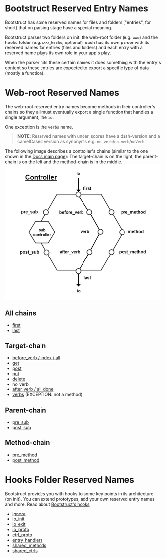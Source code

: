 Bootstruct Reserved Entry Names
===============================
Bootstruct has some reserved names for files and folders ("entries", for short) that on parsing stage have a special meaning.

Bootstruct parses two folders on init: the web-root folder (e.g. `www`) and the hooks folder (e.g. `www_hooks`, optional), each has its own parser with its reserved names for entries (files and folders) and each entry with a reserved name plays its own role in your app's play.

When the parser hits these certain names it does something with the entry's content so these entries are expected to export a specific type of data (mostly a function).




Web-root Reserved Names
=======================
The web-root reserved entry names become methods in their controller's chains so they all must eventually export a single function that handles a single argument, the `io`.

One exception is the `verbs` name.

>**NOTE**: Reserved names with under_scores have a dash-version and a camelCased version as synonyms e.g. `no_verb`/`no-verb`/`noVerb`.

The following image describes a controller's chains (similar to the one shown in the [Docs main page](https://github.com/taitulism/Bootstruct/blob/master/README.md)): The target-chain is on the right, the parent-chain is on the left and the method-chain is in the middle.
![Controller Chart-Flow](https://raw.githubusercontent.com/taitulism/Bootstruct/master/Docs/controller-flowchart.png)




All chains
----------
* [first](https://github.com/taitulism/Bootstruct/blob/master/Docs/Reserved-Entry-Names/WebRoot/first.md)
* [last](https://github.com/taitulism/Bootstruct/blob/master/Docs/Reserved-Entry-Names/WebRoot/last.md)




Target-chain
------------
* [before_verb / index / all](https://github.com/taitulism/Bootstruct/blob/master/Docs/Reserved-Entry-Names/WebRoot/index.md)
* [get](https://github.com/taitulism/Bootstruct/blob/master/Docs/Reserved-Entry-Names/WebRoot/get.md)
* [post](https://github.com/taitulism/Bootstruct/blob/master/Docs/Reserved-Entry-Names/WebRoot/post.md)
* [put](https://github.com/taitulism/Bootstruct/blob/master/Docs/Reserved-Entry-Names/WebRoot/put.md)
* [delete](https://github.com/taitulism/Bootstruct/blob/master/Docs/Reserved-Entry-Names/WebRoot/delete.md)
* [no_verb](https://github.com/taitulism/Bootstruct/blob/master/Docs/Reserved-Entry-Names/WebRoot/no_verb.md)
* [after_verb / all_done](https://github.com/taitulism/Bootstruct/blob/master/Docs/Reserved-Entry-Names/WebRoot/after_verb.md)
* [verbs](https://github.com/taitulism/Bootstruct/blob/master/Docs/Reserved-Entry-Names/WebRoot/verbs.md) (EXCEPTION: not a method)




Parent-chain
------------
* [pre_sub](https://github.com/taitulism/Bootstruct/blob/master/Docs/Reserved-Entry-Names/WebRoot/pre_sub.md)
* [post_sub](https://github.com/taitulism/Bootstruct/blob/master/Docs/Reserved-Entry-Names/WebRoot/post_sub.md)




Method-chain
------------
* [pre_method](https://github.com/taitulism/Bootstruct/blob/master/Docs/Reserved-Entry-Names/WebRoot/pre_method.md)
* [post_method](https://github.com/taitulism/Bootstruct/blob/master/Docs/Reserved-Entry-Names/WebRoot/post_method.md)




Hooks Folder Reserved Names
===========================
Bootstruct provides you with hooks to some key points in its architecture (on init). You can extend prototypes, add your own reserved entry names and more. Read about [Bootstruct's hooks](https://github.com/taitulism/Bootstruct/blob/master/Docs/Hooks.md)

* [ignore](https://github.com/taitulism/Bootstruct/blob/master/Docs/Reserved-Entry-Names/Hooks/ignore.md)
* [io_init](https://github.com/taitulism/Bootstruct/blob/master/Docs/Reserved-Entry-Names/Hooks/io_init.md)
* [io_exit](https://github.com/taitulism/Bootstruct/blob/master/Docs/Reserved-Entry-Names/Hooks/io_exit.md)
* [io_proto](https://github.com/taitulism/Bootstruct/blob/master/Docs/Reserved-Entry-Names/Hooks/io_proto.md)
* [ctrl_proto](https://github.com/taitulism/Bootstruct/blob/master/Docs/Reserved-Entry-Names/Hooks/ctrl_proto.md)
* [entry_handlers](https://github.com/taitulism/Bootstruct/blob/master/Docs/Reserved-Entry-Names/Hooks/entry_handlers.md)
* [shared_methods](https://github.com/taitulism/Bootstruct/blob/master/Docs/Reserved-Entry-Names/Hooks/shared_methods.md)
* [shared_ctrls](https://github.com/taitulism/Bootstruct/blob/master/Docs/Reserved-Entry-Names/Hooks/shared_ctrls.md)